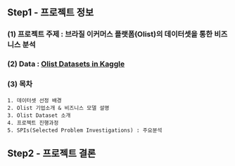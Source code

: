 ## Step1 - 프로젝트 정보
### (1) 프로젝트 주제 : 브라질 이커머스 플랫폼(Olist)의 데이터셋을 통한 비즈니스 분석
### (2) Data : [Olist Datasets in Kaggle](https://www.kaggle.com/datasets/olistbr/brazilian-ecommerce)
### (3) 목차
    1. 데이터셋 선정 배경
    2. Olist 기업소개 & 비즈니스 모델 설명
    3. Olist Dataset 소개
    4. 프로젝트 진행과정
    5. SPIs(Selected Problem Investigations) : 주요분석

## Step2 - 프로젝트 결론



